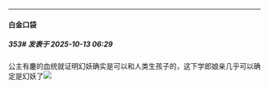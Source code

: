 ﻿
*****

####  白金口袋  
##### 353#       发表于 2025-10-13 06:29

公主有鏖的血统就证明幻妖确实是可以和人类生孩子的，这下学郎娘亲几乎可以确定是幻妖了<img src="https://static.stage1st.com/image/smiley/face2017/067.png" referrerpolicy="no-referrer">

